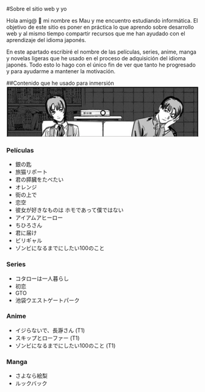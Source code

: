 #Sobre el sitio web y yo

Hola amig@ 🤖 mi nombre es Mau y me encuentro estudiando informática. El objetivo de este sitio es poner en práctica lo que aprendo sobre desarrollo web y al mismo tiempo compartir recursos que me han ayudado con el aprendizaje del idioma japonés.

En este apartado escribiré el nombre de las películas, series, anime, manga y novelas ligeras que he usado en el proceso de adquisición del idioma japonés. Todo esto lo hago con el único fin de ver que tanto he progresado y para ayudarme a mantener la motivación.

##Contenido que he usado para inmersión
![Eri](assets/img/eri2.png)

### Películas
* 銀の匙
* 旅猫リポート
* 君の膵臓をたべたい
* オレンジ
* 街の上で
* 恋空
* 彼女が好きなものは ホモであって僕ではない
* アイアムアヒーロー
* ちひろさん
* 君に届け
* ビリギャル
* ゾンビになるまでにしたい100のこと
### Series
* コタローは一人暮らし
* 初恋
* GTO
* 池袋ウエストゲートパーク
### Anime
* イジらないで、長瀞さん (T1)
* スキップとローファー (T1)
* ゾンビになるまでにしたい100のこと (T1)
### Manga
* さよなら絵梨
* ルックバック